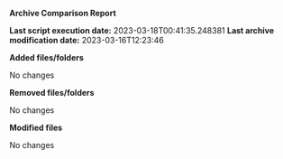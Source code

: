 <b>Archive Comparison Report</b>

<b>Last script execution date:</b> 2023-03-18T00:41:35.248381
<b>Last archive modification date:</b> 2023-03-16T12:23:46

<b>Added files/folders</b>

No changes

<b>Removed files/folders</b>

No changes

<b>Modified files</b>

No changes

